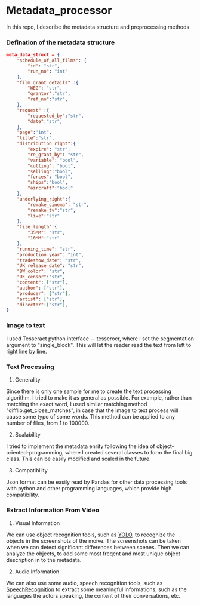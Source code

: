 # Metadata_processor

In this repo, I describe the metadata structure and preprocessing methods

### Defination of the metadata structure
```json
meta_data_struct = {
	"schedule_of_all_films": {
		"id": "str",
		"run_no": "int"
	},
	"film_grant_details" :{
		"WEG": "str",
		"grantor":"str",
		"ref_no":"str",
	},
	"request" :{
		"requested_by":"str",
		"date":"str",
	},
	"page":"int",
	"title":"str",
	"distribution_right":{
		"expire": "str",
		"re_grant_by": "str",
		"variable": "bool",
		"cutting": "bool",
		"selling":"bool",
		"forces": "bool",
		"ships":"bool",
		"aircraft":"bool"
	},
	"underlying_right":{
		"remake_cinema": "str",
		"remake_tv":"str",
		"live":"str"
	},
	"file_length":{
		"35MM": "str",
		"16MM":"str"
	},
	"running_time": "str",
	"production_year": "int",
	"tradeshow_date": "str",
	"UK_release_date": "str",
	"BW_color": "str",
	"UK_censor":"str",
	"content": ["str"],
	"author": ["str"],
	"producer": ["str"],
	"artist": ["str"],
	"director":["str"],
}
```
### Image to text

I used Tesseract python interface -- tesserocr, where I set the segmentation argument to "single_block". This will let the reader read the text from left to right line by line. 

### Text Processing

1. Generality 

Since there is only one sample for me to create the text processing algorithm. I tried to make it as general as possible. For example, rather than matching the exact word, I used similar matching method "difflib.get_close_matches", in case that the image to text process will cause some typo of some words.  This method can be applied to any number of files, from 1 to 100000. 

2. Scalability 

I tried to implement the metadata enrity following the idea of object-oriented-programming, where I created several classes to form the final big class. This can be easily modified and scaled in the future. 

3. Compatibility

Json format can be easily read by Pandas for other data processing tools with python and other programming languages, which provide high compatibility. 

### Extract Information From Video 

1. Visual Information 

We can use object recognition tools, such as [YOLO](https://github.com/zhreshold/mxnet-yolo), to recognize the objects in the screenshots of the moive. The screenshots can be taken when we can detect significant differences between scenes.  Then we can analyze the objects, to add some most freqent and most unique object description in to the metadata. 



2. Audio Information

We can also use some audio, speech recognition tools, such as [SpeechRecognition](https://pypi.org/project/SpeechRecognition/) to extract some meaningful informations, such as the languages the actors speaking, the content of their conversations, etc. 




